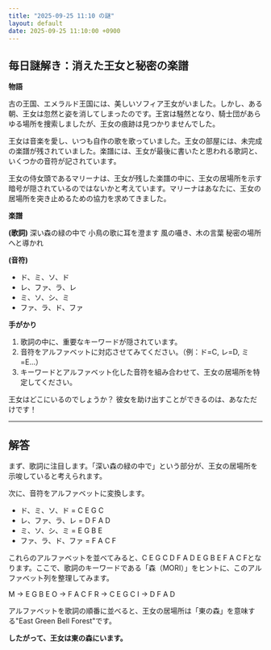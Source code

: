 ```yaml
---
title: "2025-09-25 11:10 の謎"
layout: default
date: 2025-09-25 11:10:00 +0900
---
```

## 毎日謎解き：消えた王女と秘密の楽譜

**物語**

古の王国、エメラルド王国には、美しいソフィア王女がいました。しかし、ある朝、王女は忽然と姿を消してしまったのです。王宮は騒然となり、騎士団があらゆる場所を捜索しましたが、王女の痕跡は見つかりませんでした。

王女は音楽を愛し、いつも自作の歌を歌っていました。王女の部屋には、未完成の楽譜が残されていました。楽譜には、王女が最後に書いたと思われる歌詞と、いくつかの音符が記されています。

王女の侍女頭であるマリーナは、王女が残した楽譜の中に、王女の居場所を示す暗号が隠されているのではないかと考えています。マリーナはあなたに、王女の居場所を突き止めるための協力を求めてきました。

**楽譜**

**(歌詞)**
深い森の緑の中で
小鳥の歌に耳を澄ます
風の囁き、木の言葉
秘密の場所へと導かれ

**(音符)**

*   ド、ミ、ソ、ド
*   レ、ファ、ラ、レ
*   ミ、ソ、シ、ミ
*   ファ、ラ、ド、ファ

**手がかり**

1.  歌詞の中に、重要なキーワードが隠されています。
2.  音符をアルファベットに対応させてみてください。（例：ド=C, レ=D, ミ=E...）
3.  キーワードとアルファベット化した音符を組み合わせて、王女の居場所を特定してください。

王女はどこにいるのでしょうか？ 彼女を助け出すことができるのは、あなただけです！

---

## 解答

まず、歌詞に注目します。「深い森の緑の中で」という部分が、王女の居場所を示唆していると考えられます。

次に、音符をアルファベットに変換します。

*   ド、ミ、ソ、ド = C E G C
*   レ、ファ、ラ、レ = D F A D
*   ミ、ソ、シ、ミ = E G B E
*   ファ、ラ、ド、ファ = F A C F

これらのアルファベットを並べてみると、C E G C D F A D E G B E F A C Fとなります。ここで、歌詞のキーワードである「森（MORI）」をヒントに、このアルファベット列を整理してみます。

M → E G B E
O → F A C F
R → C E G C
I → D F A D

アルファベットを歌詞の順番に並べると、王女の居場所は「東の森」を意味する"East Green Bell Forest"です。

**したがって、王女は東の森にいます。**
